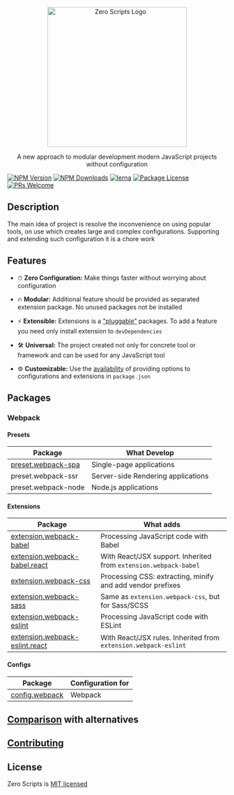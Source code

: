 <p align="center">
  <a href="https://github.com/artemirq/zero-scripts" target="blank">
    <img src="https://svgshare.com/i/A_0.svg" width="320" alt="Zero Scripts Logo" />
  </a>
</p>

<p align="center">A new approach to modular development modern JavaScript projects without configuration</p>

<a href="https://www.npmjs.com/~zero-scripts"><img src="https://img.shields.io/npm/v/@zero-scripts/core.svg" alt="NPM Version" /></a>
<a href="https://www.npmjs.com/~zero-scripts"><img src="https://img.shields.io/npm/dm/@zero-scripts/core.svg" alt="NPM Downloads" /></a>
[![lerna](https://img.shields.io/badge/maintained%20with-lerna-cc00ff.svg)](https://lernajs.io/)
<a href="https://www.npmjs.com/~zero-scripts"><img src="https://img.shields.io/npm/l/@zero-scripts/core.svg" alt="Package License" /></a>
[![PRs Welcome](https://img.shields.io/badge/PRs-welcome-green.svg)](https://github.com/artemirq/zero-scripts/pulls)

## Description

The main idea of project is resolve the inconvenience on using popular tools, on use which creates large and complex configurations. Supporting and extending such configuration it is a chore work

## Features

- ⏱ **Zero Configuration:** Make things faster without worrying about configuration

- 🔥 **Modular:** Additional feature should be provided as separated extension package. No unused packages not be installed

- ⚡ **Extensible:** Extensions is a ["pluggable"](packages/core#process-of-loading-extensions) packages. To add a feature you need only install extension to `devDependencies`

- 🛠 **Universal:** The project created not only for concrete tool or framework and can be used for any JavaScript tool

- ⚙ **Customizable:** Use the [availability](packages/core#passing-options) of providing options to configurations and extensions in `package.json`

## Packages

### Webpack

#### Presets

Package | What Develop
------- | -----------
[preset.webpack-spa](packages/preset.webpack-spa) | Single-page applications
preset.webpack-ssr | Server-side Rendering applications
preset.webpack-node | Node.js applications

#### Extensions

Package | What adds
------- | -----------
[extension.webpack-babel](packages/extension.webpack-babel) | Processing JavaScript code with Babel
[extension.webpack-babel.react](packages/extension.webpack-babel.react) | With React/JSX support. Inherited from `extension.webpack-babel`
[extension.webpack-css](packages/extension.webpack-css) | Processing CSS: extracting, minify and add vendor prefixes
[extension.webpack-sass](packages/extension.webpack-sass) | Same as `extension.webpack-css`, but for Sass/SCSS
[extension.webpack-eslint](packages/extension.webpack-eslint) | Processing JavaScript code with ESLint
[extension.webpack-eslint.react](packages/extension.webpack-eslint.react) | With React/JSX rules. Inherited from `extension.webpack-eslint`

#### Configs

Package | Configuration for
------- | -----------
[config.webpack](packages/config.webpack) | Webpack 

## [Comparison](COMPARISON.md) with alternatives

## [Contributing](CONTRIBUTING.md)

## License

Zero Scripts is [MIT licensed](./LICENSE)
